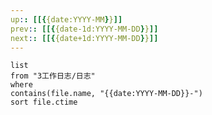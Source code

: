 ```yaml
---
up:: [[{{date:YYYY-MM}}]]
prev:: [[{{date-1d:YYYY-MM-DD}}]]
next:: [[{{date+1d:YYYY-MM-DD}}]]
---
```


```dataview
list
from "3工作日志/日志"
where
contains(file.name, "{{date:YYYY-MM-DD}}-")
sort file.ctime
```